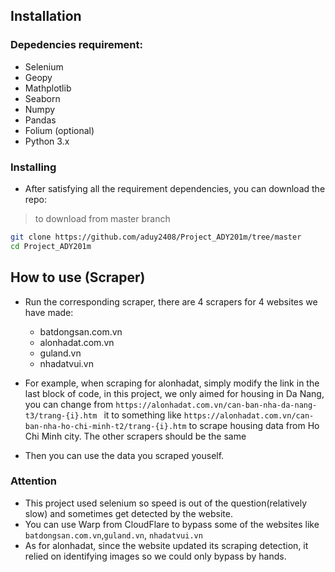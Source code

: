 ## Installation
### Depedencies requirement:
- Selenium
- Geopy
- Mathplotlib 
- Seaborn
- Numpy
- Pandas
- Folium (optional) 
- Python 3.x
### Installing
- After satisfying all the requirement dependencies, you can download the repo:
> to download from master branch
```bash
git clone https://github.com/aduy2408/Project_ADY201m/tree/master
cd Project_ADY201m
```
## How to use (Scraper)
- Run the corresponding scraper, there are 4 scrapers for 4 websites we have made:
    - batdongsan.com.vn
    - alonhadat.com.vn
    - guland.vn
    - nhadatvui.vn 

- For example, when scraping for alonhadat, simply modify the link in the last block of code, in this project, we only aimed for housing in Da Nang, you can change from ``` https://alonhadat.com.vn/can-ban-nha-da-nang-t3/trang-{i}.htm  ```
 it to something like  ``` https://alonhadat.com.vn/can-ban-nha-ho-chi-minh-t2/trang-{i}.htm ``` to scrape housing data from Ho Chi Minh city. The other scrapers should be the same 

- Then you can use the data you scraped youself. 

### Attention
- This project used selenium so speed is out of the question(relatively slow) and sometimes get detected by the website.
- You can use Warp from CloudFlare to bypass some of the websites like ```batdongsan.com.vn```,```guland.vn```, ```nhadatvui.vn```
- As for alonhadat, since the website updated its scraping detection, it relied on identifying images so we could only bypass by hands.